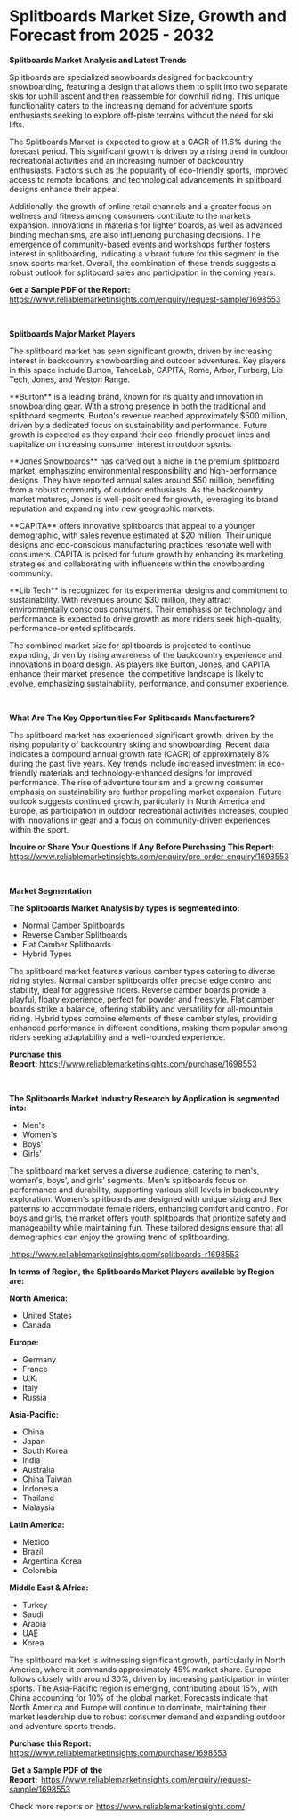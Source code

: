 <p><h1>Splitboards Market Size, Growth and Forecast from 2025 - 2032</h1></p><p><strong>Splitboards Market Analysis and Latest Trends</strong></p>
<p><p>Splitboards are specialized snowboards designed for backcountry snowboarding, featuring a design that allows them to split into two separate skis for uphill ascent and then reassemble for downhill riding. This unique functionality caters to the increasing demand for adventure sports enthusiasts seeking to explore off-piste terrains without the need for ski lifts.</p><p>The Splitboards Market is expected to grow at a CAGR of 11.6% during the forecast period. This significant growth is driven by a rising trend in outdoor recreational activities and an increasing number of backcountry enthusiasts. Factors such as the popularity of eco-friendly sports, improved access to remote locations, and technological advancements in splitboard designs enhance their appeal. </p><p>Additionally, the growth of online retail channels and a greater focus on wellness and fitness among consumers contribute to the market’s expansion. Innovations in materials for lighter boards, as well as advanced binding mechanisms, are also influencing purchasing decisions. The emergence of community-based events and workshops further fosters interest in splitboarding, indicating a vibrant future for this segment in the snow sports market. Overall, the combination of these trends suggests a robust outlook for splitboard sales and participation in the coming years.</p></p>
<p><strong>Get a Sample PDF of the Report:&nbsp;</strong> <a href="https://www.reliablemarketinsights.com/enquiry/request-sample/1698553?utm_campaign=1558&utm_medium=2&utm_source=Github&utm_content=ia&utm_term=08022025&utm_id=splitboards">https://www.reliablemarketinsights.com/enquiry/request-sample/1698553</a></p>
<p>&nbsp;</p>
<p><strong>Splitboards Major Market Players</strong></p>
<p><p>The splitboard market has seen significant growth, driven by increasing interest in backcountry snowboarding and outdoor adventures. Key players in this space include Burton, TahoeLab, CAPITA, Rome, Arbor, Furberg, Lib Tech, Jones, and Weston Range.</p><p>**Burton** is a leading brand, known for its quality and innovation in snowboarding gear. With a strong presence in both the traditional and splitboard segments, Burton's revenue reached approximately $500 million, driven by a dedicated focus on sustainability and performance. Future growth is expected as they expand their eco-friendly product lines and capitalize on increasing consumer interest in outdoor sports.</p><p>**Jones Snowboards** has carved out a niche in the premium splitboard market, emphasizing environmental responsibility and high-performance designs. They have reported annual sales around $50 million, benefiting from a robust community of outdoor enthusiasts. As the backcountry market matures, Jones is well-positioned for growth, leveraging its brand reputation and expanding into new geographic markets.</p><p>**CAPITA** offers innovative splitboards that appeal to a younger demographic, with sales revenue estimated at $20 million. Their unique designs and eco-conscious manufacturing practices resonate well with consumers. CAPITA is poised for future growth by enhancing its marketing strategies and collaborating with influencers within the snowboarding community.</p><p>**Lib Tech** is recognized for its experimental designs and commitment to sustainability. With revenues around $30 million, they attract environmentally conscious consumers. Their emphasis on technology and performance is expected to drive growth as more riders seek high-quality, performance-oriented splitboards.</p><p>The combined market size for splitboards is projected to continue expanding, driven by rising awareness of the backcountry experience and innovations in board design. As players like Burton, Jones, and CAPITA enhance their market presence, the competitive landscape is likely to evolve, emphasizing sustainability, performance, and consumer experience.</p></p>
<p>&nbsp;</p>
<p><strong>What Are The Key Opportunities For Splitboards Manufacturers?</strong></p>
<p><p>The splitboard market has experienced significant growth, driven by the rising popularity of backcountry skiing and snowboarding. Recent data indicates a compound annual growth rate (CAGR) of approximately 8% during the past five years. Key trends include increased investment in eco-friendly materials and technology-enhanced designs for improved performance. The rise of adventure tourism and a growing consumer emphasis on sustainability are further propelling market expansion. Future outlook suggests continued growth, particularly in North America and Europe, as participation in outdoor recreational activities increases, coupled with innovations in gear and a focus on community-driven experiences within the sport.</p></p>
<p><strong>Inquire or Share Your Questions If Any Before Purchasing This Report:</strong> <a href="https://www.reliablemarketinsights.com/enquiry/pre-order-enquiry/1698553?utm_campaign=1558&utm_medium=2&utm_source=Github&utm_content=ia&utm_term=08022025&utm_id=splitboards">https://www.reliablemarketinsights.com/enquiry/pre-order-enquiry/1698553</a></p>
<p>&nbsp;</p>
<p><strong>Market Segmentation</strong></p>
<p><strong>The Splitboards Market Analysis by types is segmented into:</strong></p>
<p><ul><li>Normal Camber Splitboards</li><li>Reverse Camber Splitboards</li><li>Flat Camber Splitboards</li><li>Hybrid Types</li></ul></p>
<p><p>The splitboard market features various camber types catering to diverse riding styles. Normal camber splitboards offer precise edge control and stability, ideal for aggressive riders. Reverse camber boards provide a playful, floaty experience, perfect for powder and freestyle. Flat camber boards strike a balance, offering stability and versatility for all-mountain riding. Hybrid types combine elements of these camber styles, providing enhanced performance in different conditions, making them popular among riders seeking adaptability and a well-rounded experience.</p></p>
<p><strong>Purchase this Report:&nbsp;</strong><a href="https://www.reliablemarketinsights.com/purchase/1698553?utm_campaign=1558&utm_medium=2&utm_source=Github&utm_content=ia&utm_term=08022025&utm_id=splitboards">https://www.reliablemarketinsights.com/purchase/1698553</a></p>
<p>&nbsp;</p>
<p><strong>The Splitboards Market Industry Research by Application is segmented into:</strong></p>
<p><ul><li>Men's</li><li>Women's</li><li>Boys'</li><li>Girls'</li></ul></p>
<p><p>The splitboard market serves a diverse audience, catering to men's, women's, boys', and girls' segments. Men's splitboards focus on performance and durability, supporting various skill levels in backcountry exploration. Women's splitboards are designed with unique sizing and flex patterns to accommodate female riders, enhancing comfort and control. For boys and girls, the market offers youth splitboards that prioritize safety and manageability while maintaining fun. These tailored designs ensure that all demographics can enjoy the growing trend of splitboarding.</p></p>
<p><a href="https://www.reliablemarketinsights.com/splitboards-r1698553?utm_campaign=1558&utm_medium=2&utm_source=Github&utm_content=ia&utm_term=08022025&utm_id=splitboards">&nbsp;https://www.reliablemarketinsights.com/splitboards-r1698553</a></p>
<p><strong>In terms of Region, the Splitboards Market Players available by Region are:</strong></p>
<p>
    <p> <strong> North America: </strong>
        <ul>
            <li>United States</li>
            <li>Canada</li>
        </ul>
        </p> 
    <p> <strong> Europe: </strong>
        <ul>
            <li>Germany</li>
            <li>France</li>
            <li>U.K.</li>
            <li>Italy</li>
            <li>Russia</li>
        </ul>
        </p> 
    <p> <strong> Asia-Pacific: </strong>
        <ul>
            <li>China</li>
            <li>Japan</li>
            <li>South Korea</li>
            <li>India</li>
            <li>Australia</li>
            <li>China Taiwan</li>
            <li>Indonesia</li>
            <li>Thailand</li>
            <li>Malaysia</li>
        </ul>
        </p> 
    <p> <strong> Latin America: </strong>
        <ul>
            <li>Mexico</li>
            <li>Brazil</li>
            <li>Argentina Korea</li>
            <li>Colombia</li>
        </ul>
        </p> 
    <p> <strong> Middle East & Africa: </strong>
        <ul>
            <li>Turkey</li>
            <li>Saudi</li>
            <li>Arabia</li>
            <li>UAE</li>
            <li>Korea</li>
        </ul>
    </p>
    </p>
<p><p>The splitboard market is witnessing significant growth, particularly in North America, where it commands approximately 45% market share. Europe follows closely with around 30%, driven by increasing participation in winter sports. The Asia-Pacific region is emerging, contributing about 15%, with China accounting for 10% of the global market. Forecasts indicate that North America and Europe will continue to dominate, maintaining their market leadership due to robust consumer demand and expanding outdoor and adventure sports trends.</p></p>
<p><strong>Purchase this Report: </strong><a href="https://www.reliablemarketinsights.com/purchase/1698553?utm_campaign=1558&utm_medium=2&utm_source=Github&utm_content=ia&utm_term=08022025&utm_id=splitboards">https://www.reliablemarketinsights.com/purchase/1698553</a></p>
<p>&nbsp;<strong>Get a Sample PDF of the Report:&nbsp;&nbsp;</strong><a href="https://www.reliablemarketinsights.com/enquiry/request-sample/1698553?utm_campaign=1558&utm_medium=2&utm_source=Github&utm_content=ia&utm_term=08022025&utm_id=splitboards">https://www.reliablemarketinsights.com/enquiry/request-sample/1698553</a></p>
<p><strong></strong></p>
<p>Check more reports on <a href="https://www.reliablemarketinsights.com/?utm_campaign=1558&utm_medium=2&utm_source=Github&utm_content=ia&utm_term=08022025&utm_id=splitboards">https://www.reliablemarketinsights.com/</a></p>